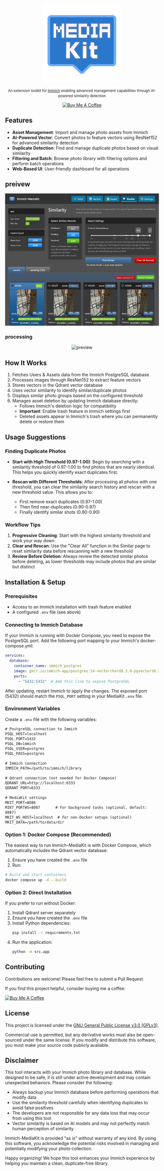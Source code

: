 <p align="center"></p>

<p align="center"><img src="src/assets/logo.png" width="256" height="256" alt="logo" /></p>
<p align="center">
<small> 
An extension toolkit for <a href="https://github.com/immich-app/immich">Immich</a>
enabling advanced management capabilities through AI-powered similarity detection
</small>
</p>
<p align="center">
<a href="https://buymeacoffee.com/razgrizhsu" target="_blank"><img src="https://img.shields.io/badge/Buy%20Me%20A%20Coffee-Support-yellow.svg?style=flat-square&logo=buy-me-a-coffee" alt="Buy Me A Coffee"/></a>
</p>

## Features

- **Asset Management**: Import and manage photo assets from Immich
- **AI-Powered Vector**: Convert photos to feature vectors using ResNet152 for advanced similarity detection
- **Duplicate Detection**: Find and manage duplicate photos based on visual similarity
- **Filtering and Batch**: Browse photo library with filtering options and perform batch operations
- **Web-Based UI**: User-friendly dashboard for all operations


## preivew

<p align="center">
<img src="docs/intro.jpg" alt="preview" />
</p>

### processing
<p align="center">
<img src="docs/process.gif" alt="preview" />
</p>


## How It Works

1. Fetches Users & Assets data from the Immich PostgreSQL database
2. Processes images through ResNet152 to extract feature vectors
3. Stores vectors in the Qdrant vector database
4. Uses vector similarity to identify similar/duplicate photos
5. Displays similar photo groups based on the configured threshold
6. Manages asset deletion by updating Immich database directly:
   - Follows Immich's deletion logic for compatibility
   - **Important**: Enable trash feature in Immich settings first
   - Deleted assets appear in Immich's trash where you can permanently delete or restore them



## Usage Suggestions

### Finding Duplicate Photos

- **Start with High Threshold (0.97-1.00)**: Begin by searching with a similarity threshold of 0.97-1.00 to find photos that are nearly identical. This helps you quickly identify exact duplicates first.

- **Rescan with Different Thresholds**: After processing all photos with one threshold, you can clear the similarity search history and rescan with a new threshold value. This allows you to:
  - First remove exact duplicates (0.97-1.00)
  - Then find near-duplicates (0.90-0.97)
  - Finally identify similar shots (0.80-0.90)

### Workflow Tips

1. **Progressive Cleaning**: Start with the highest similarity threshold and work your way down
2. **Clear and Rescan**: Use the "Clear All" function in the Similar page to reset similarity data before rescanning with a new threshold
3. **Review Before Deletion**: Always review the detected similar photos before deleting, as lower thresholds may include photos that are similar but distinct


## Installation & Setup

### Prerequisites

- Access to an Immich installation with trash feature enabled
- A configured `.env` file (see above)


### Connecting to Immich Database

If your Immich is running with Docker Compose, you need to expose the PostgreSQL port. Add the following port mapping to your Immich's docker-compose.yml:

```yaml
services:
  database:
    container_name: immich_postgres
    image: ghcr.io/immich-app/postgres:14-vectorchord0.3.0-pgvectors0.2.0
    ports:
      - "5432:5432"  # Add this line to expose PostgreSQL
```

After updating, restart Immich to apply the changes. The exposed port (5432) should match the `PSQL_PORT` setting in your MediaKit `.env` file.


### Environment Variables

Create a `.env` file with the following variables:

```
# PostgreSQL connection to Immich
PSQL_HOST=localhost
PSQL_PORT=5432
PSQL_DB=immich
PSQL_USER=postgres
PSQL_PASS=postgres

# Immich connection
IMMICH_PATH=/path/to/immich/library

# Qdrant connection (not needed for Docker Compose)
QDRANT_URL=http://localhost:6333
QDRANT_PORT=6333

# MediaKit settings
MKIT_PORT=8086
MIKT_PORTWS=8087       # for background tasks (optional, default: 8087)
MKIT_WS_HOST=localhost  # for non-Docker setups (optional)
MKIT_DATA=/path/to/data/dir
```



### Option 1: Docker Compose (Recommended)

The easiest way to run Immich-MediaKit is with Docker Compose, which automatically includes the Qdrant vector database:

1. Ensure you have created the `.env` file
2. Run:

```bash
# Build and start containers
docker compose up -d --build
```

### Option 2: Direct Installation

If you prefer to run without Docker:

1. Install Qdrant server separately
2. Ensure you have created the `.env` file
3. Install Python dependencies:
   ```bash
   pip install -r requirements.txt
   ```
4. Run the application:
   ```bash
   python -m src.app
   ```


## Contributing

Contributions are welcome! Please feel free to submit a Pull Request.

If you find this project helpful, consider buying me a coffee:

[![Buy Me A Coffee](https://www.buymeacoffee.com/assets/img/custom_images/orange_img.png)](https://buymeacoffee.com/razgrizhsu)

## License

This project is licensed under the [GNU General Public License v3.0 (GPLv3)](https://www.gnu.org/licenses/gpl-3.0.en.html).

Commercial use is permitted, but any derivative works must also be open-sourced under the same license. If you modify and distribute this software, you must make your source code publicly available.

## Disclaimer

This tool interacts with your Immich photo library and database.
While designed to be safe, it is still under active development and may contain unexpected behaviors.
Please consider the following:

- Always backup your Immich database before performing operations that modify data
- Use the similarity threshold carefully when identifying duplicates to avoid false positives
- The developers are not responsible for any data loss that may occur from using this tool
- Vector similarity is based on AI models and may not perfectly match human perception of similarity

Immich-MediaKit is provided "as is" without warranty of any kind. By using this software, you acknowledge the potential risks involved in managing and potentially modifying your photo collection.

Happy organizing! We hope this tool enhances your Immich experience by helping you maintain a clean, duplicate-free library.
